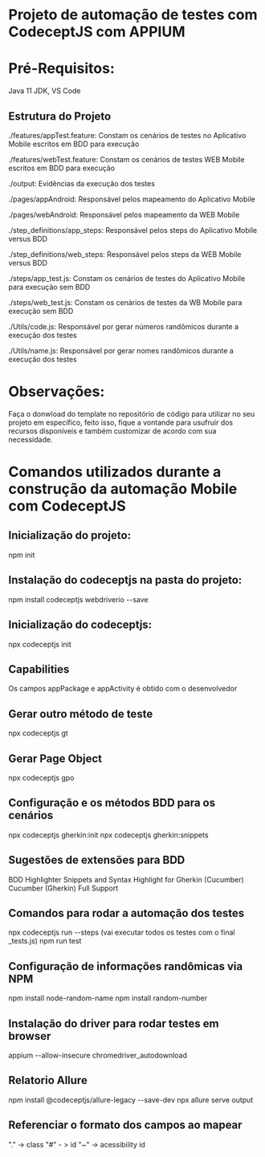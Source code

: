 # Projeto de automação de testes com CodeceptJS com APPIUM

# Pré-Requisitos:

Java 11 JDK,
VS Code

## Estrutura do Projeto

./features/appTest.feature:
Constam os cenários de testes no Aplicativo Mobile escritos em BDD para execução

./features/webTest.feature:
Constam os cenários de testes WEB Mobile escritos em BDD para execução

./output:
Evidências da execução dos testes

./pages/appAndroid:
Responsável pelos mapeamento do Aplicativo Mobile

./pages/webAndroid:
Responsável pelos mapeamento da WEB Mobile

./step_definitions/app_steps:
Responsável pelos steps do Aplicativo Mobile versus BDD

./step_definitions/web_steps:
Responsável pelos steps da WEB Mobile versus BDD

./steps/app_test.js:
Constam os cenários de testes do Aplicativo Mobile para execução sem BDD

./steps/web_test.js:
Constam os cenários de testes da WB Mobile para execução sem BDD

./Utils/code.js:
Responsável por gerar números randômicos durante a execução dos testes

./Utils/name.js:
Responsável por gerar nomes randômicos durante a execução dos testes

# Observações:

Faça o donwload do template no repositório de código para utilizar no seu projeto em especifico, feito isso, fique a vontande para usufruir dos recursos disponíveis e também customizar de acordo com sua necessidade.

# Comandos utilizados durante a construção da automação Mobile com CodeceptJS

## Inicialização do projeto:

npm init

## Instalação do codeceptjs na pasta do projeto:

npm install codeceptjs webdriverio --save

## Inicialização do codeceptjs:

npx codeceptjs init

## Capabilities

Os campos appPackage e appActivity é obtido com o desenvolvedor

## Gerar outro método de teste

npx codeceptjs gt

## Gerar Page Object

npx codeceptjs gpo

## Configuração e os métodos BDD para os cenários

npx codeceptjs gherkin:init
npx codeceptjs gherkin:snippets

## Sugestões de extensões para BDD

BDD Highlighter
Snippets and Syntax Highlight for Gherkin (Cucumber)
Cucumber (Gherkin) Full Support

## Comandos para rodar a automação dos testes

npx codeceptjs run --steps (vai executar todos os testes com o final \_tests.js)
npm run test

## Configuração de informações randômicas via NPM

npm install node-random-name
npm install random-number

## Instalação do driver para rodar testes em browser

appium --allow-insecure chromedriver_autodownload

## Relatorio Allure

npm install @codeceptjs/allure-legacy --save-dev
npx allure serve output

## Referenciar o formato dos campos ao mapear

"." -> class
"#" - > id
"~" -> acessibility id
